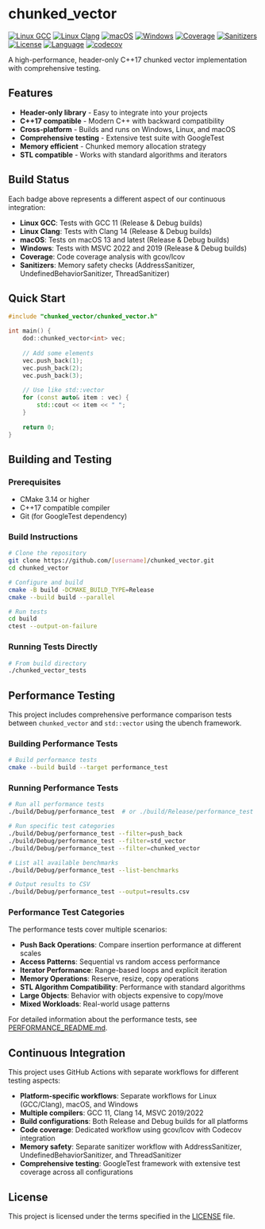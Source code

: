 # chunked_vector

[![Linux GCC](https://github.com/SergeyMakeev/chunked_vector/actions/workflows/linux-gcc.yml/badge.svg?branch=main)](https://github.com/SergeyMakeev/chunked_vector/actions/workflows/linux-gcc.yml)
[![Linux Clang](https://github.com/SergeyMakeev/chunked_vector/actions/workflows/linux-clang.yml/badge.svg?branch=main)](https://github.com/SergeyMakeev/chunked_vector/actions/workflows/linux-clang.yml)
[![macOS](https://github.com/SergeyMakeev/chunked_vector/actions/workflows/macos.yml/badge.svg?branch=main)](https://github.com/SergeyMakeev/chunked_vector/actions/workflows/macos.yml)
[![Windows](https://github.com/SergeyMakeev/chunked_vector/actions/workflows/windows.yml/badge.svg?branch=main)](https://github.com/SergeyMakeev/chunked_vector/actions/workflows/windows.yml)
[![Coverage](https://github.com/SergeyMakeev/chunked_vector/actions/workflows/coverage.yml/badge.svg?branch=main)](https://github.com/SergeyMakeev/chunked_vector/actions/workflows/coverage.yml)
[![Sanitizers](https://github.com/SergeyMakeev/chunked_vector/actions/workflows/sanitizers.yml/badge.svg?branch=main)](https://github.com/SergeyMakeev/chunked_vector/actions/workflows/sanitizers.yml)
[![License](https://img.shields.io/github/license/SergeyMakeev/chunked_vector)](LICENSE)
[![Language](https://img.shields.io/github/languages/top/SergeyMakeev/chunked_vector)](https://github.com/SergeyMakeev/chunked_vector)
[![codecov](https://codecov.io/gh/SergeyMakeev/chunked_vector/graph/badge.svg?token=8B80XIGDVT)](https://codecov.io/gh/SergeyMakeev/chunked_vector)


A high-performance, header-only C++17 chunked vector implementation with comprehensive testing.

## Features

- **Header-only library** - Easy to integrate into your projects
- **C++17 compatible** - Modern C++ with backward compatibility
- **Cross-platform** - Builds and runs on Windows, Linux, and macOS
- **Comprehensive testing** - Extensive test suite with GoogleTest
- **Memory efficient** - Chunked memory allocation strategy
- **STL compatible** - Works with standard algorithms and iterators

## Build Status

Each badge above represents a different aspect of our continuous integration:

- **Linux GCC**: Tests with GCC 11 (Release & Debug builds)
- **Linux Clang**: Tests with Clang 14 (Release & Debug builds)  
- **macOS**: Tests on macOS 13 and latest (Release & Debug builds)
- **Windows**: Tests with MSVC 2022 and 2019 (Release & Debug builds)
- **Coverage**: Code coverage analysis with gcov/lcov
- **Sanitizers**: Memory safety checks (AddressSanitizer, UndefinedBehaviorSanitizer, ThreadSanitizer)

## Quick Start

```cpp
#include "chunked_vector/chunked_vector.h"

int main() {
    dod::chunked_vector<int> vec;
    
    // Add some elements
    vec.push_back(1);
    vec.push_back(2);
    vec.push_back(3);
    
    // Use like std::vector
    for (const auto& item : vec) {
        std::cout << item << " ";
    }
    
    return 0;
}
```

## Building and Testing

### Prerequisites

- CMake 3.14 or higher
- C++17 compatible compiler
- Git (for GoogleTest dependency)

### Build Instructions

```bash
# Clone the repository
git clone https://github.com/[username]/chunked_vector.git
cd chunked_vector

# Configure and build
cmake -B build -DCMAKE_BUILD_TYPE=Release
cmake --build build --parallel

# Run tests
cd build
ctest --output-on-failure
```

### Running Tests Directly

```bash
# From build directory
./chunked_vector_tests
```

## Performance Testing

This project includes comprehensive performance comparison tests between `chunked_vector` and `std::vector` using the ubench framework.

### Building Performance Tests

```bash
# Build performance tests
cmake --build build --target performance_test
```

### Running Performance Tests

```bash
# Run all performance tests
./build/Debug/performance_test  # or ./build/Release/performance_test

# Run specific test categories
./build/Debug/performance_test --filter=push_back
./build/Debug/performance_test --filter=std_vector
./build/Debug/performance_test --filter=chunked_vector

# List all available benchmarks
./build/Debug/performance_test --list-benchmarks

# Output results to CSV
./build/Debug/performance_test --output=results.csv
```

### Performance Test Categories

The performance tests cover multiple scenarios:

- **Push Back Operations**: Compare insertion performance at different scales
- **Access Patterns**: Sequential vs random access performance  
- **Iterator Performance**: Range-based loops and explicit iteration
- **Memory Operations**: Reserve, resize, copy operations
- **STL Algorithm Compatibility**: Performance with standard algorithms
- **Large Objects**: Behavior with objects expensive to copy/move
- **Mixed Workloads**: Real-world usage patterns

For detailed information about the performance tests, see [PERFORMANCE_README.md](PERFORMANCE_README.md).

## Continuous Integration

This project uses GitHub Actions with separate workflows for different testing aspects:

- **Platform-specific workflows**: Separate workflows for Linux (GCC/Clang), macOS, and Windows
- **Multiple compilers**: GCC 11, Clang 14, MSVC 2019/2022
- **Build configurations**: Both Release and Debug builds for all platforms
- **Code coverage**: Dedicated workflow using gcov/lcov with Codecov integration
- **Memory safety**: Separate sanitizer workflow with AddressSanitizer, UndefinedBehaviorSanitizer, and ThreadSanitizer
- **Comprehensive testing**: GoogleTest framework with extensive test coverage across all configurations

## License

This project is licensed under the terms specified in the [LICENSE](LICENSE) file.
